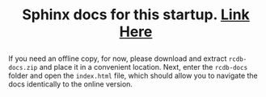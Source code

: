 # <p align=center> Sphinx docs for this startup. [Link Here](https://rcdesignbureau.github.io/rcdb-docs/) </p>

If you need an offline copy, for now, please download and extract ```rcdb-docs.zip``` and place it in a convenient location. Next, enter the ```rcdb-docs``` folder and open the ```index.html``` file, which should allow you to navigate the docs identically to the online version.
